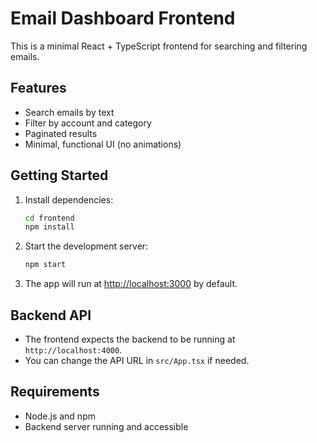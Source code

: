 # Email Dashboard Frontend

This is a minimal React + TypeScript frontend for searching and filtering emails.

## Features
- Search emails by text
- Filter by account and category
- Paginated results
- Minimal, functional UI (no animations)

## Getting Started

1. Install dependencies:
   ```bash
   cd frontend
   npm install
   ```
2. Start the development server:
   ```bash
   npm start
   ```
3. The app will run at [http://localhost:3000](http://localhost:3000) by default.

## Backend API
- The frontend expects the backend to be running at `http://localhost:4000`.
- You can change the API URL in `src/App.tsx` if needed.

## Requirements
- Node.js and npm
- Backend server running and accessible
